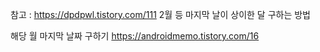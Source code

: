 





참고 : https://dpdpwl.tistory.com/111
2월 등 마지막 날이 상이한 달 구하는 방법 



해당 월 마지막 날짜 구하기
https://androidmemo.tistory.com/16
